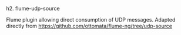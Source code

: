 
h2. flume-udp-source

Flume plugin allowing direct consumption of UDP messages.
Adapted directly from https://github.com/ottomata/flume-ng/tree/udp-source

